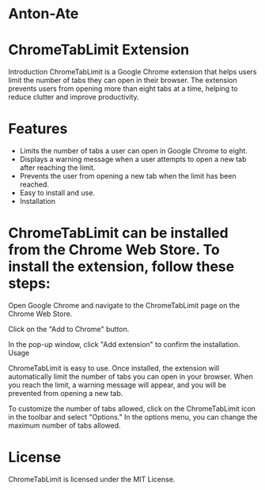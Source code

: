 # Anton-Ate

# ChromeTabLimit Extension
Introduction
ChromeTabLimit is a Google Chrome extension that helps users limit the number of tabs they can open in their browser. The extension prevents users from opening more than eight tabs at a time, helping to reduce clutter and improve productivity.

# Features
- Limits the number of tabs a user can open in Google Chrome to eight.
- Displays a warning message when a user attempts to open a new tab after reaching the limit.
- Prevents the user from opening a new tab when the limit has been reached.
- Easy to install and use.
- Installation

# ChromeTabLimit can be installed from the Chrome Web Store. To install the extension, follow these steps:

Open Google Chrome and navigate to the ChromeTabLimit page on the Chrome Web Store.

Click on the "Add to Chrome" button.

In the pop-up window, click "Add extension" to confirm the installation.
Usage

ChromeTabLimit is easy to use. Once installed, the extension will automatically limit the number of tabs you can open in your browser. When you reach the limit, a warning message will appear, and you will be prevented from opening a new tab.

To customize the number of tabs allowed, click on the ChromeTabLimit icon in the toolbar and select "Options." In the options menu, you can change the maximum number of tabs allowed.


# License
ChromeTabLimit is licensed under the MIT License.
